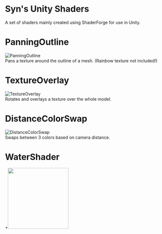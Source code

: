 # Syn's Unity Shaders
A set of shaders mainly created using ShaderForge for use in Unity.  
  
# PanningOutline
![PanningOutline](https://imgur.com/a4L4G6h.gif)  
Pans a texture around the outline of a mesh. (Rainbow texture not included!)  
  
# TextureOverlay
![TextureOverlay](https://i.gyazo.com/2cc5539826f783f16aec87c191156b58.gif)  
Rotates and overlays a texture over the whole model.  
  
# DistanceColorSwap
![DistanceColorSwap](https://i.gyazo.com/2d6130eb0e0174b39b112d05c1a8a351.gif)  
Swaps between 3 colors based on camera distance.  
  
# WaterShader
+<img src="/gifs/watershader.gif?raw=true" width="200px" height="200px">

